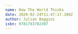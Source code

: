 ```yaml
---
name: How The World Thinks
date: 2020-02-24T11:47:17.106Z
author: Julian Baggini
isbn: 9781783782307
---
```


